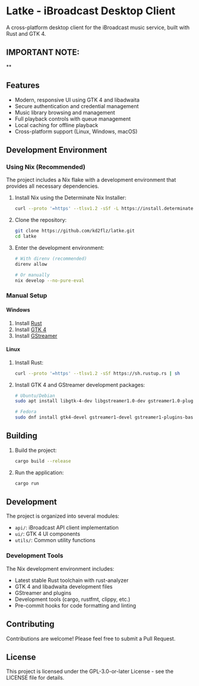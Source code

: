 # Latke - iBroadcast Desktop Client

A cross-platform desktop client for the iBroadcast music service, built with Rust and GTK 4.

## IMPORTANT NOTE: 
** 

## Features

- Modern, responsive UI using GTK 4 and libadwaita
- Secure authentication and credential management
- Music library browsing and management
- Full playback controls with queue management
- Local caching for offline playback
- Cross-platform support (Linux, Windows, macOS)

## Development Environment

### Using Nix (Recommended)

The project includes a Nix flake with a development environment that provides all necessary dependencies.

1. Install Nix using the Determinate Nix Installer:
   ```bash
   curl --proto '=https' --tlsv1.2 -sSf -L https://install.determinate.systems/nix | sh -s -- install
   ```

2. Clone the repository:
   ```bash
   git clone https://github.com/kd2flz/latke.git
   cd latke
   ```

3. Enter the development environment:
   ```bash
   # With direnv (recommended)
   direnv allow

   # Or manually
   nix develop --no-pure-eval
   ```

### Manual Setup

#### Windows
1. Install [Rust](https://rustup.rs/)
2. Install [GTK 4](https://www.gtk.org/docs/installations/windows/)
3. Install [GStreamer](https://gstreamer.freedesktop.org/download/)

#### Linux
1. Install Rust:
   ```bash
   curl --proto '=https' --tlsv1.2 -sSf https://sh.rustup.rs | sh
   ```
2. Install GTK 4 and GStreamer development packages:
   ```bash
   # Ubuntu/Debian
   sudo apt install libgtk-4-dev libgstreamer1.0-dev gstreamer1.0-plugins-base gstreamer1.0-plugins-good

   # Fedora
   sudo dnf install gtk4-devel gstreamer1-devel gstreamer1-plugins-base-devel gstreamer1-plugins-good
   ```

## Building

1. Build the project:
   ```bash
   cargo build --release
   ```

2. Run the application:
   ```bash
   cargo run
   ```

## Development

The project is organized into several modules:

- `api/`: iBroadcast API client implementation
- `ui/`: GTK 4 UI components
- `utils/`: Common utility functions

### Development Tools

The Nix development environment includes:

- Latest stable Rust toolchain with rust-analyzer
- GTK 4 and libadwaita development files
- GStreamer and plugins
- Development tools (cargo, rustfmt, clippy, etc.)
- Pre-commit hooks for code formatting and linting

## Contributing

Contributions are welcome! Please feel free to submit a Pull Request.

## License

This project is licensed under the GPL-3.0-or-later License - see the LICENSE file for details. 